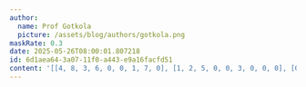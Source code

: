 ```yaml
---
author:
  name: Prof Gotkola
  picture: /assets/blog/authors/gotkola.png
maskRate: 0.3
date: 2025-05-26T08:00:01.807218
id: 6d1aea64-3a07-11f0-a443-e9a16facfd51
content: '[[4, 8, 3, 6, 0, 0, 1, 7, 0], [1, 2, 5, 0, 0, 3, 0, 0, 0], [0, 6, 0, 1, 4, 2, 3, 5, 8], [2, 5, 9, 3, 0, 0, 4, 1, 7], [6, 0, 0, 5, 7, 0, 8, 2, 0], [7, 1, 8, 9, 2, 0, 0, 0, 3], [3, 7, 0, 8, 0, 6, 0, 4, 5], [8, 9, 2, 4, 1, 5, 0, 3, 6], [5, 4, 6, 2, 3, 7, 0, 8, 1]]'
---
```

